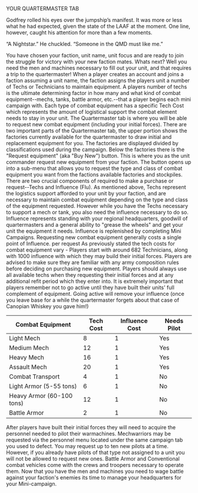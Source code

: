 YOUR QUARTERMASTER TAB

Godfrey rolled his eyes over the jumpship’s manifest. It was more or less what he had expected, given the state of the LAAF at the moment. One line, however, caught his attention for more than a few moments.

“A Nightstar.” He chuckled. “Someone in the QMD must like me.”

You have chosen your faction, unit name, unit focus and are ready to join the struggle for victory with your new faction mates. Whats next? Well you need the men and machines necessary to fill out your unit, and that requires a trip to the quartermaster!
When a player creates an account and joins a faction assuming a unit name, the faction assigns the players unit a number of Techs or Technicians to maintain equipment. A players number of techs is the ultimate determining factor in how many and what kind of combat equipment--mechs, tanks, battle armor, etc.--that a player begins each mini campaign with. Each type of combat equipment has a specific Tech Cost which represents the amount of logistical support the combat element needs to stay in your unit. The Quartermaster tab is where you will be able to request new combat equipment (including your initial forces).
There are two important parts of the Quartermaster tab, the upper portion shows the factories currently available for the quartermaster to draw initial and replacement equipment for you. The factories are displayed divided by classifications used during the campaign. Below the factories there is the "Request equipment" (aka "Buy New") button. This is where you as the unit commander request new equipment from your faction. The button opens up into a sub-menu that allows you to request the type and class of combat equipment you want from the factions available factories and stockpiles. There are two crucial components of required to make a purchase or request--Techs and Influence (Flu).
As mentioned above, Techs represent the logistics support afforded to your unit by your faction, and are necessary to maintain combat equipment depending on the type and class of the equipment requested. However while you have the Techs necessary to support a mech or tank, you also need the influence necessary to do so. Influence represents standing with your regional headquarters, goodwill of quartermasters and a general ability to "grease the wheels" and get your unit the equipment it needs. Influence is replenished by completing Mini Campaigns.
Requesting new combat equipment generally costs a single point of Influence. per request As previously stated the tech costs for combat equipment vary - Players start with around 682 Technicians, along with 1000 influence with which they may build their initial forces.
Players are advised to make sure they are familiar with any army composition rules before deciding on purchasing new equipment. Players should always use all available techs when they requesting their initial forces and at any additional refit period which they enter into. It is extremely important that players remember not to go active until they have built their units' full complement of equipment. Going active will remove your influence (once you leave base for a while the quartermaster forgets about that case of Canopian Whiskey you gave him!)


| Combat Equipment         | Tech Cost| Influence Cost|Needs Pilot|
| -------------------------|----------| --------------|-----------|
| Light Mech               | 8        | 1             |Yes        |
| Medium Mech              | 12       | 1             |Yes        |
| Heavy Mech               | 16       | 1             |Yes        |
| Assault Mech             | 20       | 1             |Yes        |
| Combat Transport         | 4        | 1             |No         |
| Light Armor (5-55 tons)  | 6        | 1             |No         |
| Heavy Armor (60-100 tons)| 12       | 1             |No         |
| Battle Armor             | 2        | 1             |No         |

After players have built their initial forces they will need to acquire the personnel needed to pilot their warmachines. Mechwarriors may be requested via the personnel menu located under the same campaign tab you used to defect. You may request up to ten new pilots at a time. However, if you already have pilots of that type not assigned to a unit you will not be allowed to request new ones. Battle Armor and Conventional combat vehicles come with the crews and troopers necessary to operate them. 
Now that you have the men and machines you need to wage battle against your faction's enemies its time to manage your headquarters for your Mini-campaign.
